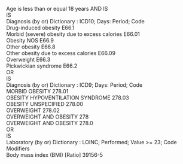 Age is less than or equal 18 years
AND	
IS	
IS	
Diagnosis
(by or) Dictionary : ICD10; Days: Period;	Code						
Drug-induced obesity	E66.1					
Morbid (severe) obesity due to excess calories	E66.01					
Obesity NOS	E66.9					
Other obesity	E66.8					
Other obesity due to excess calories	E66.09					
Overweight	E66.3					
Pickwickian syndrome	E66.2		
OR	
IS	
Diagnosis
(by or) Dictionary : ICD9; Days: Period;	Code						
MORBID OBESITY	278.01					
OBESITY HYPOVENTILATION SYNDROME	278.03					
OBESITY UNSPECIFIED	278.00					
OVERWEIGHT	278.02					
OVERWEIGHT AND OBESITY	278					
OVERWEIGHT AND OBESITY	278.0					
OR	
IS	
Laboratory
(by or) Dictionary : LOINC; Performed; Value >= 23;	Code		Modifiers				
Body mass index (BMI) [Ratio]	39156-5	
